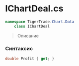 
# IChartDeal.cs
```csharp
namespace TigerTrade.Chart.Data  
    class IChartDeal
```

> Описание

### Синтаксис
```csharp
double Profit { get; }
```
